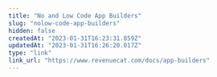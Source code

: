 ```yaml
---
title: "No and Low Code App Builders"
slug: "nolow-code-app-builders"
hidden: false
createdAt: "2023-01-31T16:23:31.859Z"
updatedAt: "2023-01-31T16:26:20.017Z"
type: "link"
link_url: "https://www.revenuecat.com/docs/app-builders"
---
```

